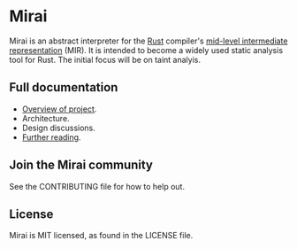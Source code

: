# Mirai
Mirai is an abstract interpreter for the [Rust](https://www.rust-lang.org/) compiler's [mid-level intermediate
representation](https://github.com/rust-lang/rfcs/blob/master/text/1211-mir.md) (MIR).
It is intended to become a widely used static analysis tool for Rust.
The initial focus will be on taint analyis.

<!-- ## Examples
...

## Requirements
__________ requires or works with
* Mac OS X or Linux
* ...

## Building __________
...

## Installing __________
...

## How __________ works
...  -->

## Full documentation
* [Overview of project](https://github.com/facebookexperimental/MIRAI/blob/master/documentation/Overview.md).
* Architecture.
* Design discussions.
* [Further reading](https://github.com/facebookexperimental/MIRAI/blob/master/documentation/FurtherReading.md).

## Join the Mirai community
<!-- * Website:
* Facebook page:
* Mailing list
* irc:  -->
See the CONTRIBUTING file for how to help out.

## License
Mirai is MIT licensed, as found in the LICENSE file.
